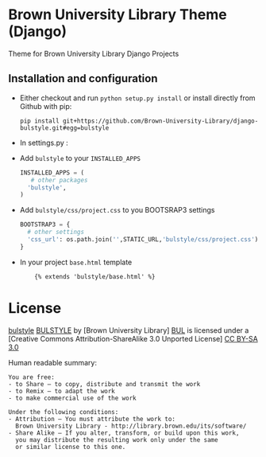 Brown University Library Theme (Django)
===============

Theme for Brown University Library Django Projects

Installation and configuration
------
 * Either checkout and run ```python setup.py install``` or install directly from Github with pip:

   ```
   pip install git+https://github.com/Brown-University-Library/django-bulstyle.git#egg=bulstyle
   ```

 * In settings.py :

  * Add `bulstyle` to your `INSTALLED_APPS`

    ```python
    INSTALLED_APPS = (
       # other packages
      'bulstyle',
    )
    ```
  
  * Add `bulstyle/css/project.css` to you BOOTSRAP3 settings
  
    ```python
    BOOTSTRAP3 = {
      # other settings
      'css_url': os.path.join('',STATIC_URL,'bulstyle/css/project.css'),
    }
    ```

* In your project `base.html` template

  ```django
      {% extends 'bulstyle/base.html' %}
  ```


License
=======

[bulstyle] [BULSTYLE] by [Brown University Library] [BUL]
is licensed under a [Creative Commons Attribution-ShareAlike 3.0 Unported License] [CC BY-SA 3.0]

[BULSTYLE]: https://github.com/Brown-University-Library/etd_app
[BUL]: http://library.brown.edu/its/software/
[CC BY-SA 3.0]: http://creativecommons.org/licenses/by-sa/3.0/

Human readable summary:

    You are free:
    - to Share — to copy, distribute and transmit the work
    - to Remix — to adapt the work
    - to make commercial use of the work

    Under the following conditions:
    - Attribution — You must attribute the work to:
      Brown University Library - http://library.brown.edu/its/software/
    - Share Alike — If you alter, transform, or build upon this work,
      you may distribute the resulting work only under the same
      or similar license to this one.

